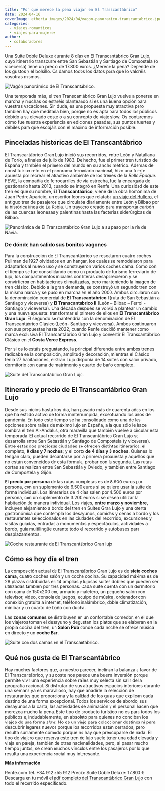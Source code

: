```yaml
---
title: "Por qué merece la pena viajar en El Transcantábrico"
date: 2024-04-16
coverImage: etheria_images/2024/04/vagon-panoramico-transcantabrico.jpg
categories: 
  - viajes-romanticos
  - viajes-para-mujeres
author: 
  - colaboradores
---
```


Una Suite Doble Deluxe durante 8 días en El Transcantábrico Gran Lujo, cuyo itinerario 
transcurre entre San Sebastián y Santiago de Compostela (o vicecersa) tiene un precio de 
17.800 euros. ¿Merece la pena? Depende de los gustos y el bolsillo. Os damos todos los 
datos para que lo valoréis vosotras mismos. 

![Vagón panorámico de El Transcantábrico.](etheria_images/2024/04/vagon-panoramico-transcantabrico-850x565.jpg "Vagón panorámico de El Transcantábrico.© Patier/ Renfe")

Una temporada más, el tren Transcantábrico Gran Lujo vuelve a ponerse en marcha y muchas 
os estaréis planteando si es una buena opción para vuestras vacaciones. Sin duda, es una 
propuesta muy atractiva pero también hay que meditarla bien, porque no es apta para 
todos los públicos debido a su elevado coste o a su concepto de viaje slow. Os 
contaremos cómo fue nuestra experiencia en ediciones pasadas, sus puntos fuertes y 
débiles para que escojáis con el máximo de información posible. 

## Pinceladas históricas de El Transcantábrico

El Transcantábrico Gran Lujo inició sus recorridos, entre León y Matallana de Torío, a 
finales de julio de 1983. De hecho, fue el primer tren turístico de España y también el 
primero del mundo en su ancho métrico. Ademas de constituir un reto en el panorama 
ferroviario nacional, hizo una fuerte apuesta por recrear el atractivo ambiente de los 
trenes de la _Belle Époque_. FEVE, la compañía de ferrocarriles de vía estrecha, fue la 
encargada de gestionarlo hasta 2013, cuando se integró en Renfe. Una curiosidad de este 
tren es que su nombre, **El Transcantábrico**, viene de la obra homónima de Juan Pedro 
Aparicio, un escritor leonés que relataba [un viaje del 
Hullero](https://etheriamagazine.com/2018/06/01/viajes-en-tren-espana-con-renfe-el-expreso-de-la-robla/), 
el antiguo tren de pasajeros que circulaba diariamente entre León y Bilbao por la 
histórica línea de La Robla. Un trayecto creado para transportar carbón de las cuencas 
leonesas y palentinas hasta las factorías siderúrgicas de Bilbao. 

![Panorámica de El Transcantábrico Gran Lujo a su paso por la ría de Navia.](etheria_images/2024/04/Tren-Transcantabrico-GL-850x567.jpg "Panorámica de El Transcantábrico Gran Lujo a su paso por la ría de Navia. © Renfe")

### De dónde han salido sus bonitos vagones

Para la construcción de El Transcantábrico se rescataron cuatro coches Pullman de 1927 
olvidados en un hangar, los cuales se remodelaron para adaptarlos al nuevo uso y se 
construyeron varios coches cama. Como con el tiempo se fue consolidando como un producto 
de turismo ferroviario de lujo, los compartimentos iniciales con literas desaparecieron 
y se convirtieron en habitaciones climatizadas, pero manteniendo la imagen de tren 
clásico. Debido a la gran demanda, se construyó un segundo tren con la misma marca y se 
puso en marcha en el año 2000. Ambos circularon con la denominación comercial de **El 
Transcantabrico I** (ruta de San Sebastián a Santiago y viceversa) y **El 
Transcantabrico II** (León – Bilbao – Ferrol - Santiago y viceversa). Una década después 
se volvió a plantear un cambio y una nueva apuesta: transformar el primero de ellos en 
**El Transcantábrico Gran Lujo**. El segundo se mantendría con la denominación de El 
Transcantábrico Clásico (León- Santiago y viceversa). Ambos continuaron con sus 
propuestas hasta 2022, cuando Renfe decidió mantener como marca exclusiva El 
Transcantábrico Gran Lujo y convertir El Transcantábrico Clásico en el **Costa Verde 
Express**. 

Por si os lo estáis preguntando, la principal diferencia entre ambos trenes radicaba en 
la composición, amplitud y decoración, mientras el Clásico tenía 27 habitaciones, el 
Gran Lujo disponía de 14 suites con salón privado, dormitorio con cama de matrimonio y 
cuarto de baño completo. 

![Suite del Transcantábrico Gran Lujo.](etheria_images/2024/04/suite-transcantabrico-850x570.jpg "Suite del Transcantábrico Gran Lujo. © Patier/ Renfe")

## Itinerario y precio de El Transcantábrico Gran Lujo

Desde sus inicios hasta hoy día, han pasado más de cuarenta años en los que ha estado 
activo de forma ininterrumpida, exceptuando los años de pandemia. En todo este tiempo se 
ha consolidado como una de las opciones sobre raíles de máximo lujo en España, a la que 
sólo le hace sombra el tren Al-Ándalus, otra maravilla que también vuelve a circular 
esta temporada. El actual recorrido de El Transcantábrico Gran Lujo se desarrolla entre 
San Sebastián y Santiago de Compostela (y viceversa). Entre estas dos preciosas ciudades 
se ofrecen distintas itinerarios: el completo, **8 días y 7 noches**; y el corto **de 4 
días y 3 noches**. Quienes lo tengan claro, pueden decantarse por la primera propuesta y 
aquellos que no están convencidos de esta fórmula, probar con la segunda. Las rutas 
cortas se realizan entre San Sebastián y Oviedo, y también entre Santiago de Compostela 
y Gijón. 

El **precio por persona** de las rutas completas es de 8.900 euros por persona, con un 
suplemento de 6.500 euros si se quiere usar la suite de forma individual. Los 
itinerarios de 4 días salen por 4.500 euros por persona, con un suplemento de 3.200 
euros si se desea utilizar la habitación de manera individual. Los viajes, **entre marzo 
y noviembre**, incluyen alojamiento a bordo del tren en Suites Gran Lujo y una oferta 
gastronómica que contempla los desayunos, comidas y cenas a bordo y los restaurantes 
seleccionados en las ciudades del recorrido, excursiones y visitas guiadas, entradas a 
monumentos y espectáculos, actividades a bordo, guía multilingüe durante todo el 
recorrido y autobuses para desplazamientos. 

![Coche restaurante de El Transcantábrico Gran lujo](etheria_images/2024/04/transcantbrico-coche-restaurante-850x555.jpg "Coche restaurante del tren. © Patier/ Renfe")

## Cómo es hoy día el tren

La composición actual de El Transcantábrico Gran Lujo es de **siete coches cama,** 
cuatro coches salón y un coche cocina. Su capacidad máxima es de 28 plazas distribuidas 
en 14 amplias y lujosas suites dobles que pueden ser utilizadas también por tres 
personas. Cada suite cuenta con un dormitorio con cama de 150x200 cm, armario y 
maletero, un pequeño salón con televisor, video, consola de juegos, equipo de música, 
ordenador con conexión gratuita a internet, teléfono inalámbrico, doble climatización, 
minibar y un cuarto de baño con ducha. 

Las **zonas comunes** se distribuyen en un confortable comedor, en el que los viajeros 
toman el desayuno y degustan los platos que se elaboran en la propia cocina del tren, un 
**Salón Pub** donde cada noche se ofrece música en directo y un **coche Bar**. 

![Suite con dos camas en el Transcantábrico.](etheria_images/2024/04/habitacion-doble-transcantabrico-850x556.jpg "Suite con dos camas en el Transcantábrico. © Patier/ Renfe")

## Qué nos gusta de El Transcantábrico

Hay muchos factores que, a nuestro parecer, inclinan la balanza a favor de El 
Transcantábrico, y su coste nos parece una buena inversión porque permite vivir una 
experiencia sobre raíles muy selecta sin salir de la geografía nacional. Si disfrutar de 
sus atractivos espacios interiores durante una semana ya es maravilloso, hay que 
añadirle la selección de restaurantes que proporciona y la calidad de los guías que 
explican cada destino de una forma excepcional. Todos los servicios de abordo, sus 
desayunos a la carta, las actividades de animación y el personal hacen que merezca mucho 
la pena. Este tipo de producto turístico no es para todos los públicos e, 
indudablemente, en absoluto para quienes no conciban los viajes de una forma _slow_. No 
es un viaje para coleccionar destinos ni para descubrir lugares nuevos porque los 
recorridos están cerrados, pero resulta sumamente cómodo porque no hay que preocuparse 
de nada. El tipo de viajero que reserva este tren de lujo suele tener una edad elevada y 
viaja en pareja, también de otras nacionalidades, pero, al pasar mucho tiempo juntos, se 
crean muchos vínculos entre los pasajeros por lo que resulta una experiencia social muy 
interesante. 

**Más información** 

Renfe.com Tel. +34 912 555 912 Precio: Suite Doble Deluxe: 17.800 € Descarga en tu móvil 
el [pdf completo del Transcantábrico Gran 
Lujo](https://www.renfe.com/content/dam/renfe/es/Viajeros/Secciones/Experiencias/Viajes-de-lujo/pdf/2024/trenes-de-lujo-folletos-generales/trenes-de-lujo-espanol-24.pdf) 
con todo el recorrido especificado.
